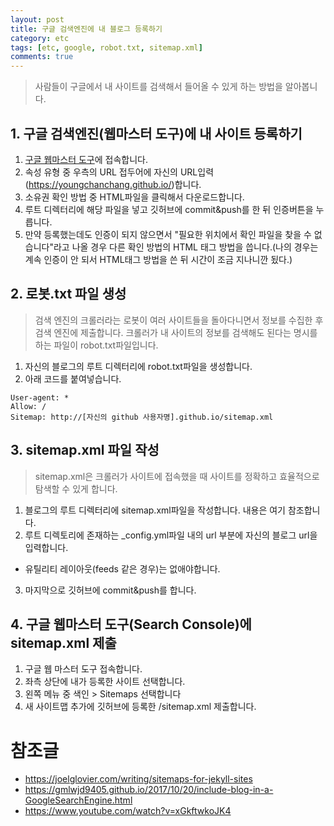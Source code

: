 ```yaml
---
layout: post
title: 구글 검색엔진에 내 블로그 등록하기
category: etc
tags: [etc, google, robot.txt, sitemap.xml]
comments: true
---
```


> 사람들이 구글에서 내 사이트를 검색해서 들어올 수 있게 하는 방법을 알아봅니다.

## 1. 구글 검색엔진(웹마스터 도구)에 내 사이트 등록하기

1. [구글 웹마스터 도구](https://www.google.com/webmasters/tools/)에 접속합니다.
2. 속성 유형 중 우측의 URL 접두어에 자신의 URL입력(https://youngchanchang.github.io/)합니다.
3. 소유권 확인 방법 중 HTML파일을 클릭해서 다운로드합니다.
4. 루트 디렉터리에 해당 파일을 넣고 깃허브에 commit&push를 한 뒤 인증버튼을 누릅니다.
5. 만약 등록했는데도 인증이 되지 않으면서 "필요한 위치에서 확인 파일을 찾을 수 없습니다"라고 나올 경우 다른 확인 방법의 HTML 태그 방법을 씁니다.(나의 경우는 계속 인증이 안 되서 HTML태그 방법을 쓴 뒤 시간이 조금 지나니깐 됬다.)

## 2. 로봇.txt 파일 생성

> 검색 엔진의 크롤러라는 로봇이 여러 사이트들을 돌아다니면서 정보를 수집한 후 검색 엔진에 제출합니다.
> 크롤러가 내 사이트의 정보를 검색해도 된다는 명시를 하는 파일이 robot.txt파일입니다.

1. 자신의 블로그의 루트 디렉터리에 robot.txt파일을 생성합니다.
2. 아래 코드를 붙여넣습니다.

```
User-agent: *
Allow: /
Sitemap: http://[자신의 github 사용자명].github.io/sitemap.xml
```


## 3. sitemap.xml 파일 작성

> sitemap.xml은 크롤러가 사이트에 접속했을 때 사이트를 정확하고 효율적으로 탐색할 수 있게 합니다.


1. 블로그의 루트 디렉터리에 sitemap.xml파일을 작성합니다. 내용은 여기 참조합니다.
2. 루트 디렉토리에 존재하는 _config.yml파일 내의 url 부분에 자신의 블로그 url을 입력합니다.
- 유틸리티 레이아웃(feeds 같은 경우)는 없애야합니다.
3. 마지막으로 깃허브에  commit&push를 합니다.


## 4. 구글 웹마스터 도구(Search Console)에 sitemap.xml 제출
1. 구글 웹 마스터 도구 접속합니다.
2. 좌측 상단에 내가 등록한 사이트 선택합니다.
3. 왼쪽 메뉴 중 색인 > Sitemaps 선택합니다
4. 새 사이트맵 추가에 깃허브에 등록한 /sitemap.xml 제출합니다.

# 참조글
- <https://joelglovier.com/writing/sitemaps-for-jekyll-sites>
- <https://gmlwjd9405.github.io/2017/10/20/include-blog-in-a-GoogleSearchEngine.html>
- <https://www.youtube.com/watch?v=xGkftwkoJK4>

